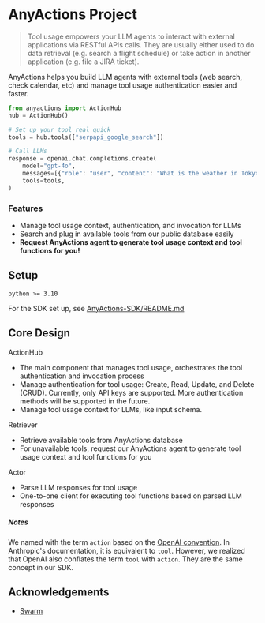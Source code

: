 # AnyActions Project

> Tool usage empowers your LLM agents to interact with external applications via RESTful APIs calls. They are usually either used to do data retrieval (e.g. search a flight schedule) or take action in another application (e.g. file a JIRA ticket).

AnyActions helps you build LLM agents with external tools (web search, check calendar, etc) and manage tool usage authentication easier and faster. 

```python
from anyactions import ActionHub
hub = ActionHub()

# Set up your tool real quick
tools = hub.tools(["serpapi_google_search"])

# Call LLMs
response = openai.chat.completions.create(
    model="gpt-4o",
    messages=[{"role": "user", "content": "What is the weather in Tokyo next week?"}],
    tools=tools,
)
```

### Features
- Manage tool usage context, authentication, and invocation for LLMs
- Search and plug in available tools from our public database easily
- **Request AnyActions agent to generate tool usage context and tool functions for you!**

## Setup
`python >= 3.10`

For the SDK set up, see [AnyActions-SDK/README.md](AnyActions-SDK/README.md)

## Core Design

ActionHub
- The main component that manages tool usage, orchestrates the tool authentication and invocation process
- Manage authentication for tool usage: Create, Read, Update, and Delete (CRUD). Currently, only API keys are supported. More authentication methods will be supported in the future.
- Manage tool usage context for LLMs, like input schema.

Retriever
- Retrieve available tools from AnyActions database
- For unavailable tools, request our AnyActions agent to generate tool usage context and tool functions for you

Actor
- Parse LLM responses for tool usage
- One-to-one client for executing tool functions based on parsed LLM responses

##### Notes
We named with the term `action` based on the [OpenAI convention](https://platform.openai.com/docs/actions/introduction). In Anthropic's documentation, it is equivalent to `tool`. However, we realized that OpenAI also conflates the term `tool` with `action`. They are the same concept in our SDK.

## Acknowledgements
- [Swarm](https://github.com/openai/swarm)
